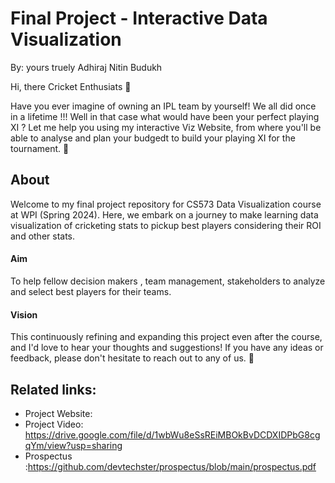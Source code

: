 Final Project - Interactive Data Visualization
===
By: yours truely Adhiraj Nitin Budukh
<bk>

Hi, there Cricket Enthusiats :wave:

Have you ever imagine of owning an IPL team by yourself! We all did once in a lifetime !!!
Well in that case what would have been your perfect playing XI ? Let me help you using my interactive Viz Website, from where
you'll be able to analyse and plan your budgedt to build your playing XI for the tournament.
:tada:

## About
Welcome to my final project repository for CS573 Data Visualization course at WPI (Spring 2024). Here, we embark on a journey to make learning data visualization of cricketing stats to pickup best players considering their ROI and other stats.

#### Aim
To help fellow decision makers , team management, stakeholders to analyze and select best players for their teams.

#### Vision
This continuously refining and expanding this project even after the course, and I'd love to hear your thoughts and suggestions! If you have any ideas or feedback, please don't hesitate to reach out to any of us. :eyes:


## Related links:
* Project Website: 
* Project Video: https://drive.google.com/file/d/1wbWu8eSsREiMBOkBvDCDXIDPbG8cgqYm/view?usp=sharing
* Prospectus :https://github.com/devtechster/prospectus/blob/main/prospectus.pdf

